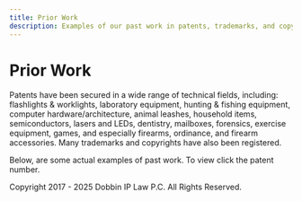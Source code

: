 ```yaml
---
title: Prior Work
description: Examples of our past work in patents, trademarks, and copyrights across various technical fields.
---
```


# Prior Work

Patents have been secured in a wide range of technical fields, including: flashlights & worklights, laboratory equipment, hunting & fishing equipment, computer hardware/architecture, animal leashes, household items, semiconductors, lasers and LEDs, dentistry, mailboxes, forensics, exercise equipment, games, and especially firearms, ordinance, and firearm accessories. Many trademarks and copyrights have also been registered.

Below, are some actual examples of past work. To view click the patent number.

Copyright 2017 - 2025 Dobbin IP Law P.C. All Rights Reserved.
